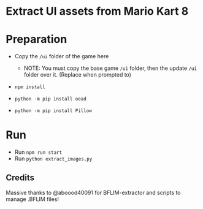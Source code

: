 # Extract UI assets from Mario Kart 8

# Preparation

- Copy the `/ui` folder of the game here
  - NOTE: You must copy the base game `/ui` folder, then the update `/ui` folder over it. (Replace when prompted to)

- `npm install`
- `python -m pip install oead`
- `python -m pip install Pillow`

# Run

- Run `npm run start`
- Run `python extract_images.py`

## Credits

Massive thanks to @aboood40091 for BFLIM-extractor and scripts to manage .BFLIM files!
